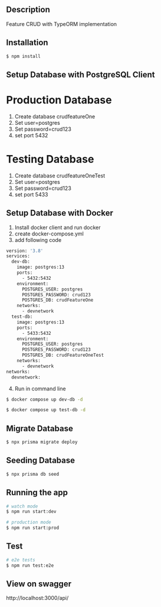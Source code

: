 ## Description

Feature CRUD with TypeORM implementation

## Installation

```bash
$ npm install
```
## Setup Database with PostgreSQL Client

# Production Database
1. Create database crudfeatureOne
2. Set user=postgres
3. Set password=crud123
4. set port 5432
# Testing Database
1. Create database crudfeatureOneTest
2. Set user=postgres
3. Set password=crud123
4. set port 5433

## Setup Database with Docker

1. Install docker client and run docker
2. create docker-compose.yml
3. add following code
```bash
version: '3.8'
services:
  dev-db:
    image: postgres:13
    ports:
      - 5432:5432
    environment:
      POSTGRES_USER: postgres
      POSTGRES_PASSWORD: crud123
      POSTGRES_DB: crudFeatureOne
    networks:
      - devnetwork
  test-db:
    image: postgres:13
    ports:
      - 5433:5432
    environment:
      POSTGRES_USER: postgres
      POSTGRES_PASSWORD: crud123
      POSTGRES_DB: crudFeatureOneTest
    networks:
      - devnetwork
networks:
  devnetwork:
```
4. Run in command line
```bash
$ docker compose up dev-db -d

$ docker compose up test-db -d
```
## Migrate Database
```bash
$ npx prisma migrate deploy
```
## Seeding Database

```bash
$ npx prisma db seed
```

## Running the app

```bash
# watch mode
$ npm run start:dev

# production mode
$ npm run start:prod
```

## Test

```bash
# e2e tests
$ npm run test:e2e
```

## View on swagger

http://localhost:3000/api/